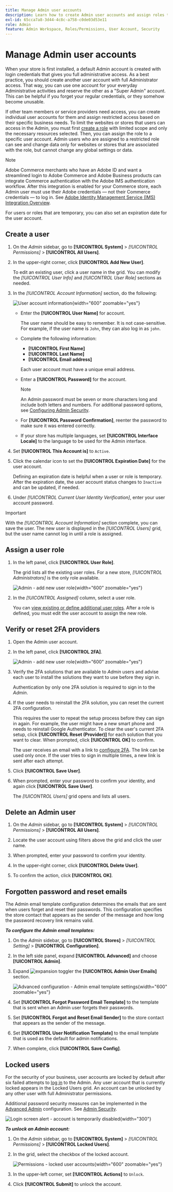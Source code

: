 ```yaml
---
title: Manage Admin user accounts
description: Learn how to create Admin user accounts and assign roles to grant permissions to Admin functions.
exl-id: 65cca7a8-3d44-4c8c-a758-c0de03d53e11
role: Admin
feature: Admin Workspace, Roles/Permissions, User Account, Security
---
```

# Manage Admin user accounts

When your store is first installed, a default Admin account is created with login credentials that gives you full administrative access. As a best practice, you should create another user account with full Administrator access. That way, you can use one account for your everyday Administrative activities and reserve the other as a "Super Admin" account. This can be helpful if you forget your regular credentials, or they somehow become unusable.

If other team members or service providers need access, you can create individual user accounts for them and assign restricted access based on their specific business needs. To limit the websites or stores that users can access in the Admin, you must first [create a role](permissions-user-roles.md) with limited scope and only the necessary resources selected. Then, you can assign the role to a specific user account. Admin users who are assigned to a restricted role can see and change data only for websites or stores that are associated with the role, but cannot change any global settings or data.

>[!NOTE]
>
>Adobe Commerce merchants who have an Adobe ID and want a streamlined login to Adobe Commerce and Adobe Business products can integrate Commerce authentication with the Adobe IMS authentication workflow. After this integration is enabled for your Commerce store, each Admin user must use their Adobe credentials — not their Commerce credentials — to log in. See [Adobe Identity Management Service (IMS) Integration Overview](https://experienceleague.adobe.com/docs/commerce-admin/start/admin/ims/adobe-ims-integration-overview.html).

For users or roles that are temporary, you can also set an expiration date for the user account.

<!--  update this to a better info-graphic ![User types for your Admin](./assets/merchant-admin-users.png) -->

## Create a user

1. On the _Admin_ sidebar, go to **[!UICONTROL System]** > _[!UICONTROL Permissions]_ > **[!UICONTROL All Users]**.

1. In the upper-right corner, click **[!UICONTROL Add New User]**.

   To edit an existing user, click a user name in the grid. You can modify the _[!UICONTROL User Info]_ and _[!UICONTROL User Role]_ sections as needed.

1. In the _[!UICONTROL Account Information]_ section, do the following:

   ![User account information](./assets/permissions-user-new.png){width="600" zoomable="yes"}

   - Enter the **[!UICONTROL User Name]** for account.

      The user name should be easy to remember. It is not case-sensitive. For example, if the user name is `John`, they can also log in as `john`.

   - Complete the following information:

      - **[!UICONTROL First Name]**
      - **[!UICONTROL Last Name]**
      - **[!UICONTROL Email address]**

      Each user account must have a unique email address.

   - Enter a **[!UICONTROL Password]** for the account.

      >[!NOTE]
      >
      >An Admin password must be seven or more characters long and include both letters and numbers. For additional password options, see [Configuring Admin Security](security-admin.md).

   - For **[!UICONTROL Password Confirmation]**, reenter the password to make sure it was entered correctly.

   - If your store has multiple languages, set **[!UICONTROL Interface Locale]** to the language to be used for the Admin interface.

1. Set **[!UICONTROL This Account is]** to `Active`.

1. Click the calendar icon to set the **[!UICONTROL Expiration Date]** for the user account.

   Defining an expiration date is helpful when a user or role is temporary. After the expiration date, the user account status changes to `Inactive` and can be updated, if needed.

1. Under _[!UICONTROL Current User Identity Verification]_, enter your user account password.

>[!IMPORTANT]
>
>With the _[!UICONTROL Account Information]_ section complete, you can save the user. The new user is displayed in the _[!UICONTROL Users]_ grid, but the user name cannot log in until a role is assigned.

## Assign a user role

1. In the left panel, click **[!UICONTROL User Role]**.

   The grid lists all the existing user roles. For a new store, _[!UICONTROL Administrators]_ is the only role available.

   ![Admin - add new user role](./assets/permissions-user-roles.png){width="600" zoomable="yes"}

1. In the _[!UICONTROL Assigned]_ column, select a user role.

   You can [view existing or define additional user roles](permissions-user-roles.md). After a role is defined, you must edit the user account to assign the new role.

## Verify or reset 2FA providers

1. Open the Admin user account.

1. In the left panel, click **[!UICONTROL 2FA]**.

   ![Admin - add new user role](./assets/permissions-user-2fa.png){width="600" zoomable="yes"}

1. Verify the 2FA solutions that are available to _Admin_ users and advise each user to install the solutions they want to use before they sign in.

   Authentication by only one 2FA solution is required to sign in to the _Admin_.

1. If the user needs to reinstall the 2FA solution, you can reset the current 2FA configuration.

   This requires the user to repeat the setup process before they can sign in again. For example, the user might have a new smart phone and needs to reinstall Google Authenticator. To clear the user's current 2FA setup, click **[!UICONTROL Reset (Provider)]** for each solution that you want to clear. When prompted, click **[!UICONTROL OK]** to confirm.

   The user receives an email with a link to [configure 2FA](security-two-factor-authentication.md). The link can be used only once. If the user tries to sign in multiple times, a new link is sent after each attempt.

1. Click **[!UICONTROL Save User]**.

1. When prompted, enter your password to confirm your identity, and again click **[!UICONTROL Save User]**.

   The _[!UICONTROL Users]_ grid opens and lists all users.

## Delete an Admin user

1. On the _Admin_ sidebar, go to **[!UICONTROL System]** > _[!UICONTROL Permissions]_ > **[!UICONTROL All Users]**.

1. Locate the user account using filters above the grid and click the user name.

1. When prompted, enter your password to confirm your identity.

1. In the upper-right corner, click **[!UICONTROL Delete User]**.

1. To confirm the action, click **[!UICONTROL OK]**.

## Forgotten password and reset emails

The Admin email template configuration determines the emails that are sent when users forget and reset their passwords. This configuration specifies the store contact that appears as the sender of the message and how long the password recovery link remains valid.

**_To configure the Admin email templates:_**

1. On the _Admin_ sidebar, go to **[!UICONTROL Stores]** > _[!UICONTROL Setting]_ > **[!UICONTROL Configuration]**.

1. In the left side panel, expand **[!UICONTROL Advanced]** and choose **[!UICONTROL Admin]**.

1. Expand ![expansion toggler](../assets/icon-display-expand.png) the **[!UICONTROL Admin User Emails]** section.

   ![Advanced configuration - Admin email template settings](../configuration-reference/advanced/assets/admin-admin-user-emails.png){width="600" zoomable="yes"}

1. Set **[!UICONTROL Forgot Password Email Template]** to the template that is sent when an Admin user forgets their passwords.

1. Set **[!UICONTROL Forgot and Reset Email Sender]** to the store contact that appears as the sender of the message.

1. Set **[!UICONTROL User Notification Template]** to the email template that is used as the default for admin notifications.

1. When complete, click **[!UICONTROL Save Config]**.

## Locked users

For the security of your business, user accounts are locked by default after six failed attempts to [log in](../getting-started/admin-signin.md) to the Admin. Any user account that is currently locked appears in the Locked Users grid. An account can be unlocked by any other user with full Administrator permissions.

Additional password security measures can be implemented in the [Advanced Admin](../configuration-reference/advanced/admin.md#security) configuration. See [Admin Security](security-admin.md).

![Login screen alert - account is temporarily disabled](./assets/admin-login-locked-out-message.png){width="300"}

**_To unlock an Admin account:_**

1. On the _Admin_ sidebar, go to **[!UICONTROL System]** > _[!UICONTROL Permissions]_ > **[!UICONTROL Locked Users]**.

1. In the grid, select the checkbox of the locked account.

   ![Permissions - locked user accounts](./assets/permissions-locked-users-grid.png){width="600" zoomable="yes"}

1. In the upper-left corner, set **[!UICONTROL Actions]** to `Unlock`.

1. Click **[!UICONTROL Submit]** to unlock the account.
